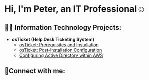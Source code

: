 <h1>Hi, I'm Peter, an IT Professional</a>☺</h1>

<h2>👨‍💻 Information Technology Projects:</h2>

- <b>osTicket (Help Desk Ticketing System)</b>
  - [osTicket: Prerequisites and Installation](https://github.com/PeterCodyLeon/osticket-prereqs)
  - [osTicket: Post-Installation Configuration](https://github.com/PeterCodyLeon/post-install-config)
  - [Configuring  Active Directory within AWS ](https://github.com/PeterCodyLeon/configure-ad)
 

<h2>🤳Connect with me:</h2>


[linkedin]: [https://linkedin.com/in/Josh](https://www.linkedin.com/in/peter-leon-b1755b2b8/)https://www.linkedin.com/in/peter-leon-b1755b2b8/
